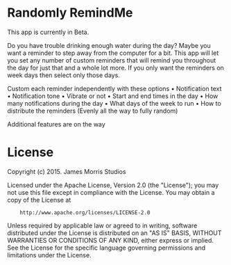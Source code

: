 # Randomly RemindMe

This app is currently in Beta.

Do you have trouble drinking enough water during the day? Maybe you want a reminder to step away from the computer for a bit. This app will let you set any number of custom reminders that will remind you throughout the day for just that and a whole lot more. If you only want the reminders on week days then select only those days.

Custom each reminder independently with these options
• Notification text
• Notification tone
• Vibrate or not
• Start and end times in the day
• How many notifications during the day
• What days of the week to run
• How to distribute the reminders (Evenly all the way to fully random)

Additional features are on the way

# License
Copyright (c) 2015.  James Morris Studios

Licensed under the Apache License, Version 2.0 (the "License");
you may not use this file except in compliance with the License.
You may obtain a copy of the License at

        http://www.apache.org/licenses/LICENSE-2.0

Unless required by applicable law or agreed to in writing, software
distributed under the License is distributed on an "AS IS" BASIS,
WITHOUT WARRANTIES OR CONDITIONS OF ANY KIND, either express or implied.
See the License for the specific language governing permissions and
limitations under the License.
